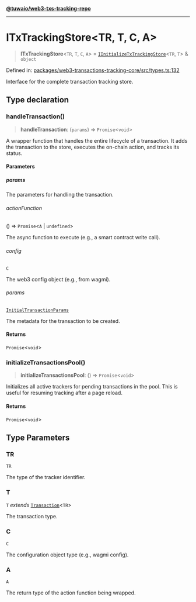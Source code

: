 [**@tuwaio/web3-txs-tracking-repo**](../../../README.md)

***

# ITxTrackingStore\<TR, T, C, A\>

> **ITxTrackingStore**\<`TR`, `T`, `C`, `A`\> = [`IInitializeTxTrackingStore`](IInitializeTxTrackingStore.md)\<`TR`, `T`\> & `object`

Defined in: [packages/web3-transactions-tracking-core/src/types.ts:132](https://github.com/TuwaIO/web3-transactions-tracking/blob/1aaff35a5933c1afa3a42f6972b2fa8d6d4b6fc5/packages/web3-transactions-tracking-core/src/types.ts#L132)

Interface for the complete transaction tracking store.

## Type declaration

### handleTransaction()

> **handleTransaction**: (`params`) => `Promise`\<`void`\>

A wrapper function that handles the entire lifecycle of a transaction.
It adds the transaction to the store, executes the on-chain action, and tracks its status.

#### Parameters

##### params

The parameters for handling the transaction.

###### actionFunction

() => `Promise`\<`A` \| `undefined`\>

The async function to execute (e.g., a smart contract write call).

###### config

`C`

The web3 config object (e.g., from wagmi).

###### params

[`InitialTransactionParams`](InitialTransactionParams.md)

The metadata for the transaction to be created.

#### Returns

`Promise`\<`void`\>

### initializeTransactionsPool()

> **initializeTransactionsPool**: () => `Promise`\<`void`\>

Initializes all active trackers for pending transactions in the pool.
This is useful for resuming tracking after a page reload.

#### Returns

`Promise`\<`void`\>

## Type Parameters

### TR

`TR`

The type of the tracker identifier.

### T

`T` *extends* [`Transaction`](Transaction.md)\<`TR`\>

The transaction type.

### C

`C`

The configuration object type (e.g., wagmi config).

### A

`A`

The return type of the action function being wrapped.
